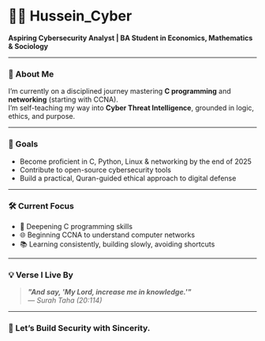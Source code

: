 # 👋🏽 Hussein_Cyber

**Aspiring Cybersecurity Analyst | BA Student in Economics, Mathematics & Sociology**

---

### 🌱 About Me

I’m currently on a disciplined journey mastering **C programming** and **networking** (starting with CCNA).  
I’m self-teaching my way into **Cyber Threat Intelligence**, grounded in logic, ethics, and purpose.

---

### 🎯 Goals

- Become proficient in C, Python, Linux & networking by the end of 2025  
- Contribute to open-source cybersecurity tools  
- Build a practical, Quran-guided ethical approach to digital defense  

---

### 🛠 Current Focus

- 🧠 Deepening C programming skills  
- 🌐 Beginning CCNA to understand computer networks  
- 📚 Learning consistently, building slowly, avoiding shortcuts  

---

### 💡 Verse I Live By

> **_"And say, 'My Lord, increase me in knowledge.'"_**  
> — *Surah Taha (20:114)*

---

### 🤝 Let’s Build Security with Sincerity.
